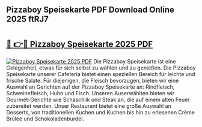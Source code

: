 ## Pizzaboy Speisekarte PDF Download Online 2025 ftRJ7

# <h2><a href="http://gc6d19.nevu.top/?p=Pizzaboy+Speisekarte">🔗 👉🔴 Pizzaboy Speisekarte 2025 PDF</a></h2>

[![Pizzaboy Speisekarte 2025 PDF](https://i.imgur.com/dBaPXMq.png)](http://gc6d19.nevu.top/?p=Pizzaboy+Speisekarte)
Die Pizzaboy Speisekarte ist eine Gelegenheit, etwas für sich selbst zu wählen und zu genießen. Die Pizzaboy Speisekarte unserer Cafeteria bietet einen speziellen Bereich für leichte und frische Salate. Für diejenigen, die Fleisch bevorzugen, bieten wir eine Auswahl an Gerichten auf der Pizzaboy Speisekarte an: Rindfleisch, Schweinefleisch, Huhn und Fisch. Unseren Auserwählten bieten wir Gourmet-Gerichte wie Schaschlik und Steak an, die auf einem alten Feuer zubereitet werden. Unser Restaurant bietet eine große Auswahl an Desserts, von traditionellen Kuchen und Kuchen bis hin zu erlesenen Crème Brûlée und Schokoladenburdel.
